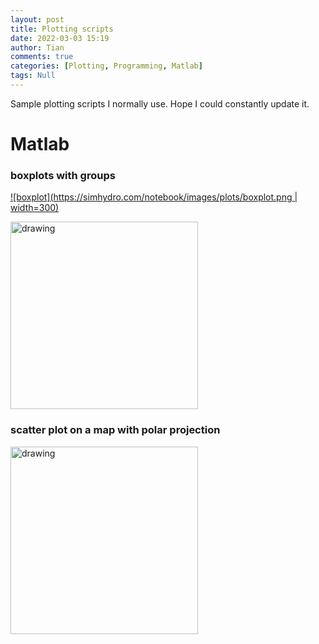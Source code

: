 ```yaml
---
layout: post
title: Plotting scripts
date: 2022-03-03 15:19
author: Tian
comments: true
categories: [Plotting, Programming, Matlab]
tags: Null
---
```


Sample plotting scripts I normally use. Hope I could constantly update it.

# Matlab
### boxplots with groups
[![boxplot](https://simhydro.com/notebook/images/plots/boxplot.png | width=300)](https://github.com/hydrotian/plotting/blob/main/matlab/boxplot.m)

[<img src="https://simhydro.com/notebook/images/plots/boxplot.png" alt="drawing" width="300"/>](https://github.com/hydrotian/plotting/blob/main/matlab/boxplot.m)

### scatter plot on a map with polar projection
[<img src="https://simhydro.com/notebook/images/plots/polar.png" alt="drawing" width="300"/>](https://github.com/hydrotian/plotting/blob/main/matlab/polar.m)

